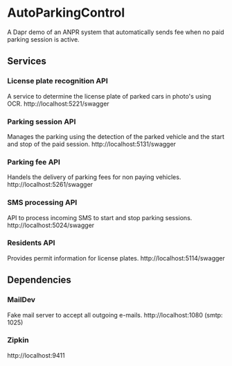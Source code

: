 # AutoParkingControl
A Dapr demo of an ANPR system that automatically sends fee when no paid parking session is active.

## Services
### License plate recognition API
A service to determine the license plate of parked cars in photo's using OCR.
http://localhost:5221/swagger

### Parking session API
Manages the parking using the detection of the parked vehicle and the start and stop of the paid session.
http://localhost:5131/swagger

### Parking fee API
Handels the delivery of parking fees for non paying vehicles.
http://localhost:5261/swagger

### SMS processing API
API to process incoming SMS to start and stop parking sessions.
http://localhost:5024/swagger

### Residents API
Provides permit information for license plates.
http://localhost:5114/swagger

## Dependencies
### MailDev
Fake mail server to accept all outgoing e-mails.
http://localhost:1080 (smtp: 1025)

### Zipkin
http://localhost:9411